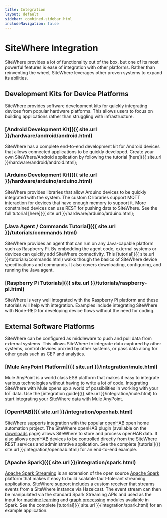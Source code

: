 ```yaml
---
title: Integration
layout: default
sidebar: combined-sidebar.html
includeNavigation: false
---
```


# SiteWhere Integration
SiteWhere provides a lot of functionality out of the box, but one of its most powerful features
is ease of integration with other platforms. Rather than reinventing the wheel, SiteWhere 
leverages other proven systems to expand its abilities.

## Development Kits for Device Platforms
SiteWhere provides software development kits for quickly integrating devices
from popular hardware platforms. This allows users to focus on building applications
rather than struggling with infrastructure.

### [Android Development Kit]({{ site.url }}/hardware/android/android.html)
SiteWhere has a complete end-to-end development kit for Android devices that allows
connected applications to be quickly developed. Create your own SiteWhere/Android
application by following the tutorial [here]({{ site.url }}/hardware/android/android.html);

### [Arduino Development Kit]({{ site.url }}/hardware/arduino/arduino.html)
SiteWhere provides libraries that allow Arduino devices to be quickly integrated
with the system. The custom C libraries support MQTT interaction for devices that
have enough memory to support it. More constrained devices can use REST for pushing
data to SiteWhere. See the full tutorial [here]({{ site.url }}/hardware/arduino/arduino.html);

### [Java Agent / Commands Tutorial]({{ site.url }}/tutorials/commands.html)
SiteWhere provides an agent that can run on any Java-capable platform such as
Raspberry Pi. By embedding the agent code, external systems or devices can quickly add
SiteWhere connectivity. This [tutorial]({{ site.url }}/tutorials/commands.html) walks
though the basics of SiteWhere device specifications and commands. It also covers downloading, 
configuring, and running the Java agent.

### [Raspberry Pi Tutorials]({{ site.url }}/tutorials/raspberry-pi.html)
SiteWhere is very well integrated with the Raspberry Pi platform and these tutorials
will help with integration. Examples include integrating SiteWhere with Node-RED for
developing device flows without the need for coding.

## External Software Platforms
SiteWhere can be configured as middleware to push and pull data from external
systems. This allows SiteWhere to integrate data captured by other systems,
control devices proxied by other systems, or pass data along for other goals 
such as CEP and analytics.

### [Mule AnyPoint Platform]({{ site.url }}/integration/mule.html)
Mule AnyPoint is a world class ESB platform that makes it easy to integrate various
technologies without having to write a lot of code. Integrating SiteWhere with Mule
opens up a world of possibilities in working with your IoT data. Use the
[integration guide]({{ site.url }}/integration/mule.html) to start integrating
your SiteWhere data with Mule AnyPoint.

### [OpenHAB]({{ site.url }}/integration/openhab.html)
SiteWhere supports integration with the popular [openHAB](http://www.openhab.org/) open
home automation project. The SiteWhere openHAB plugin (available on the
[downloads](http://www.sitewhere.org/downloads) page) allows SiteWhere to store
and process openHAB data. It also allows openHAB devices to be controlled directly
from the SiteWhere REST services and administrative application. See the complete
[tutorial]({{ site.url }}/integration/openhab.html) for an end-to-end example.

### [Apache Spark]({{ site.url }}/integration/spark.html)
[Apache Spark Streaming](http://spark.apache.org/streaming/) is an extension of the open 
source [Apache Spark](http://spark.apache.org/) platform that makes it easy to build scalable fault-tolerant 
streaming applications. SiteWhere support includes a custom receiver that streams events 
from a SiteWhere instance via Hazelcast. The event stream can then be manipulated via the standard
Spark Streaming APIs and used as the input for [machine learning](http://spark.apache.org/mllib/) 
and [graph processing](http://spark.apache.org/graphx/) modules available in Spark. See the complete
[tutorial]({{ site.url }}/integration/spark.html) for an example application.

